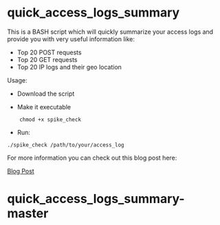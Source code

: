 # quick_access_logs_summary

This is a BASH script which will quickly summarize your access logs and provide you with very useful information like:
- Top 20 POST requests
- Top 20 GET requests
- Top 20 IP logs and their geo location

Usage:

- Download the script

- Make it executable
```
    chmod +x spike_check
```
- Run:
```
./spike_check /path/to/your/access_log
```

For more information you can check out this blog post here:

[Blog Post](https://bobbyiliev.com/blog/bash-script-will-summarize-access-logs-check-caused-spike-server/)


# quick_access_logs_summary-master
